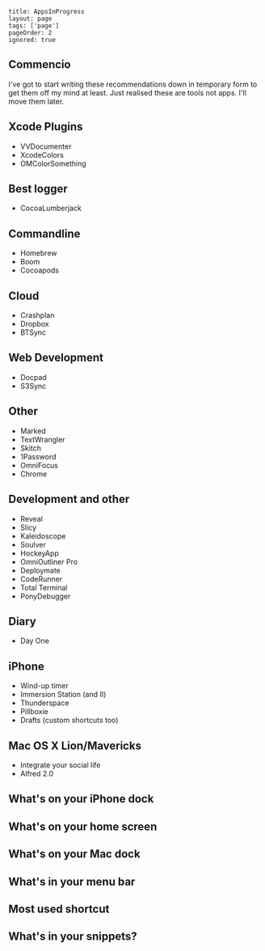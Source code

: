 ```
title: AppsInProgress
layout: page
tags: ['page']
pageOrder: 2
ignored: true
```

## Commencio

I've got to start writing these recommendations down in temporary form to get them off my mind at least. Just realised these are tools not apps. I'll move them later.

## Xcode Plugins

- VVDocumenter
- XcodeColors
- OMColorSomething

## Best logger

- CocoaLumberjack

## Commandline

- Homebrew
- Boom
- Cocoapods

## Cloud

- Crashplan
- Dropbox
- BTSync

## Web Development

- Docpad
- S3Sync

## Other

- Marked
- TextWrangler
- Skitch
- 1Password
- OmniFocus
- Chrome

## Development and other

- Reveal
- Slicy
- Kaleidoscope
- Soulver
- HockeyApp
- OmniOutliner Pro
- Deploymate
- CodeRunner
- Total Terminal
- PonyDebugger

## Diary

- Day One

## iPhone

- Wind-up timer
- Immersion Station (and II)
- Thunderspace
- Pillboxie
- Drafts (custom shortcuts too)

## Mac OS X Lion/Mavericks

- Integrate your social life
- Alfred 2.0

## What's on your iPhone dock

## What's on your home screen

## What's on your Mac dock

## What's in your menu bar

## Most used shortcut

## What's in your snippets?

